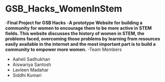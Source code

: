 # GSB_Hacks_WomenInStem

-**Final Project for GSB Hacks**
-**A prototype Website for building a community for women to encourage them to be more active in STEM fields.
 This website discusses the history of women in STEM, the problems faced, overcoming those problems by learning from resources easily available in the internet and the most important part is to build a community to empower more women.**
 -Team Members
 - Aaheli Sadhukhan
 - Aiswariya Santosh
 - Lavleen Madahar
 - Siddhi Kumari
 
 
 
 
